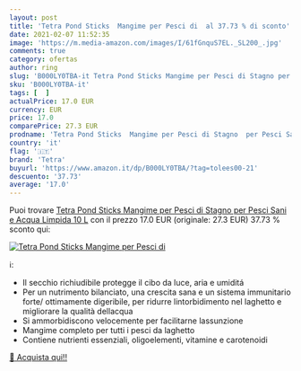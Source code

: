 ```yaml
---
layout: post
title: 'Tetra Pond Sticks  Mangime per Pesci di  al 37.73 % di sconto'
date: 2021-02-07 11:52:35
image: 'https://m.media-amazon.com/images/I/61fGnquS7EL._SL200_.jpg'
comments: true
category: ofertas
author: ring
slug: 'B000LY0TBA-it Tetra Pond Sticks Mangime per Pesci di Stagno per Pesci...'
sku: 'B000LY0TBA-it'
tags: [  ]
actualPrice: 17.0 EUR
currency: EUR
price: 17.0
comparePrice: 27.3 EUR
prodname: 'Tetra Pond Sticks  Mangime per Pesci di Stagno  per Pesci Sani e Acqua Limpida  10 L'
country: 'it'
flag: '🇮🇹'
brand: 'Tetra'
buyurl: 'https://www.amazon.it/dp/B000LY0TBA/?tag=tolees00-21'
descuento: '37.73'
average: '17.0'
---
```


Puoi trovare [Tetra Pond Sticks  Mangime per Pesci di Stagno  per Pesci Sani e Acqua Limpida  10 L](https://www.amazon.it/dp/B000LY0TBA/?tag=tolees00-21) con il prezzo 17.0 EUR (originale: 27.3 EUR) 37.73 % sconto qui:

[![Tetra Pond Sticks  Mangime per Pesci di ](https://m.media-amazon.com/images/I/61fGnquS7EL._SL200_.jpg)](https://www.amazon.it/dp/B000LY0TBA/?tag=tolees00-21)

ℹ️:

- Il secchio richiudibile protegge il cibo da luce, aria e umiditá
- Per un nutrimento bilanciato, una crescita sana e un sistema immunitario forte/ ottimamente digeribile, per ridurre lintorbidimento nel laghetto e migliorare la qualità dellacqua
- Si ammorbidiscono velocemente per facilitarne lassunzione
- Mangime completo per tutti i pesci da laghetto
- Contiene nutrienti essenziali, oligoelementi, vitamine e carotenoidi

[🛒 Acquista qui!!](https://www.amazon.it/dp/B000LY0TBA/?tag=tolees00-21)

